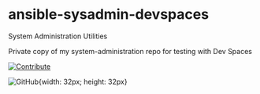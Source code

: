 # ansible-sysadmin-devspaces

System Administration Utilities

Private copy of my system-administration repo for testing with Dev Spaces

[![Contribute](https://www.eclipse.org/che/contribute.svg)](https://devspaces.apps.sno1.keyvan.home#https://github.com/scdaniels/ansible-sysadmin-devspaces)


![GitHub](https://github.com/yourusername/your-repo/blob/main/icons/github.png?raw=true "GitHub Icon"){width: 32px; height: 32px}
